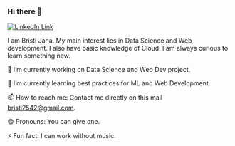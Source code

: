 ### Hi there 👋

[![LinkedIn Link](symbol/174857.png|width=100)](https://www.linkedin.com/in/bristi-jana-379a5b1b9/)

I am Bristi Jana. My main interest lies in Data Science and Web development. I also have basic knowledge of Cloud. I am always curious to learn something new.

🔭 I’m currently working on Data Science and Web Dev project.

🌱 I’m currently learning best practices for ML and Web Development.

📫 How to reach me: Contact me directly on this mail bristi2542@gmail.com.

😄 Pronouns: You can give one.

⚡ Fun fact: I can work without music.
